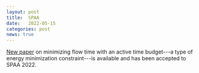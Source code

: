 ```yaml
---
layout: post
title:  SPAA
date:   2022-05-15
categories: post
news: true
---
```

[New paper](https://arxiv.org/abs/2206.01360) on minimizing flow time with an active time budget---a type of energy minimization constraint---is available and has been accepted to SPAA 2022.